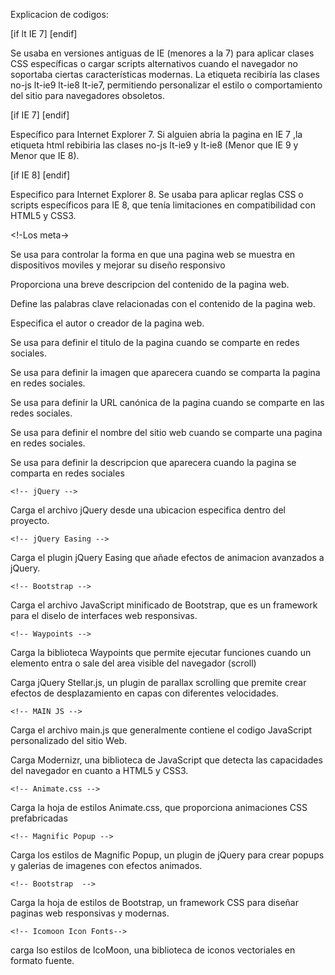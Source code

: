 Explicacion de codigos:

[if lt IE 7]    <html class="no-js lt-ie9 lt-ie8 lt-ie7"> [endif]

Se usaba en versiones antiguas de IE (menores a la 7) para aplicar clases CSS específicas o cargar scripts alternativos cuando el navegador no soportaba ciertas características modernas. La etiqueta <html> recibiría las clases no-js lt-ie9 lt-ie8 lt-ie7, permitiendo personalizar el estilo o comportamiento del sitio para navegadores obsoletos.

[if IE 7]        <html class="no-js lt-ie9 lt-ie8"> [endif]

Específico para Internet Explorer 7. Si alguien abria la pagina en IE 7 ,la etiqueta html rebibiria las clases no-js lt-ie9 y lt-ie8 (Menor que IE 9 y Menor que IE 8).

[if IE 8]      <html class="no-js lt-ie9"> [endif]

Especifico para Internet Explorer 8. Se usaba para aplicar reglas CSS o scripts específicos para IE 8, que tenía limitaciones en compatibilidad con HTML5 y CSS3.

<!-Los meta->

<meta name="viewport" content="width=device-width, initial-scale=1">

Se usa para controlar la forma en que una pagina web se muestra en dispositivos moviles y mejorar su diseño responsivo

<meta name="description" content="Free HTML5 Website Template by FreeHTML5.co" />

Proporciona una breve descripcion del contenido de la pagina web.

<meta name="keywords" content="free html5, free template, free bootstrap, free website template, html5, css3, mobile first, responsive" />

Define las palabras clave relacionadas con el contenido de la pagina web.

<meta name="author" content="FreeHTML5.co" />

Especifica el autor o creador de la pagina web.

<meta property="og:title" content=""/>

Se usa para definir el titulo de la pagina cuando se comparte en redes sociales.

<meta property="og:image" content=""/>

Se usa para definir la imagen que aparecera cuando se comparta la pagina en redes sociales.

<meta property="og:url" content=""/>

Se usa para definir la URL canónica de la pagina cuando se comparte en las redes sociales.

<meta property="og:site_name" content=""/>

Se usa para definir el nombre del sitio web cuando se comparte una pagina en redes sociales.

<meta property="og:description" content=""/>

Se usa para definir la descripcion que aparecera cuando la pagina se comparta en redes sociales

	<!-- jQuery -->

<script src="js/jquery.min.js"></script>

Carga el archivo jQuery desde una ubicacion especifica dentro del proyecto.
 
	<!-- jQuery Easing -->
 
<script src="js/jquery.easing.1.3.js"></script>

Carga el plugin jQuery Easing que añade efectos de animacion avanzados a jQuery.
 
	<!-- Bootstrap -->
 
<script src="js/bootstrap.min.js"></script>

Carga el archivo JavaScript minificado de Bootstrap, que es un framework para el diselo de interfaces web responsivas.
 
	<!-- Waypoints -->
 
<script src="js/jquery.waypoints.min.js"></script>

Carga la biblioteca Waypoints que permite ejecutar funciones cuando un elemento entra o sale del area visible del navegador (scroll)
 
  <!-- Stellar -->
 
<script src="js/jquery.stellar.min.js"></script>

Carga jQuery Stellar.js, un plugin de parallax scrolling que premite crear efectos de desplazamiento en capas con diferentes velocidades.
 
	<!-- MAIN JS -->
 
<script src="js/main.js"></script>

Carga el archivo main.js que generalmente contiene el codigo JavaScript personalizado del sitio Web.


  <!-- Modernizr JS -->

<script src="js/modernizr-2.6.2.min.js"></script>

Carga Modernizr, una biblioteca de JavaScript que detecta las capacidades del navegador en cuanto a HTML5 y CSS3.

	<!-- Animate.css -->
 
<link rel="stylesheet" href="css/animate.css">

Carga la hoja de estilos Animate.css, que proporciona animaciones CSS prefabricadas
 
	<!-- Magnific Popup -->
 
<link rel="stylesheet" href="css/magnific-popup.css">

Carga los estilos de Magnific Popup, un plugin de jQuery para crear popups y galerias de imagenes con efectos animados.
 
	<!-- Bootstrap  -->
 
<link rel="stylesheet" href="css/bootstrap.css">

Carga la hoja de estilos de Bootstrap, un framework CSS para diseñar paginas web responsivas y modernas.

	<!-- Icomoon Icon Fonts-->
 
<link rel="stylesheet" href="css/icomoon.css">

carga lso estilos de IcoMoon, una biblioteca de iconos vectoriales en formato fuente.
 
